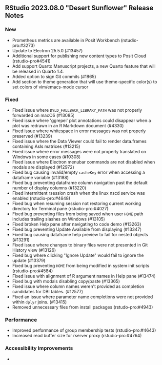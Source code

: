 ## RStudio 2023.08.0 "Desert Sunflower" Release Notes

### New
- Prometheus metrics are available in Posit Workbench (rstudio-pro:#3273)
- Update to Electron 25.5.0 (#13457)
- Additional support for publishing new content types to Posit Cloud (rstudio-pro#4541)
- Add support Quarto Manuscript projects, a new Quarto feature that will be released in Quarto 1.4.
- Added option to sign Git commits (#1865)
- Add section to theme generation that will use theme-specific color(s) to set colors of vim/emacs-mode cursor

### Fixed
- Fixed issue where `DYLD_FALLBACK_LIBRARY_PATH` was not properly forwarded on macOS (#13085)
- Fixed issue where 'ggrepel' plot annotations could disappear when a plot was redrawn in an R Markdown document (#4330)
- Fixed issue where whitespace in error messages was not properly preserved (#13239)
- Fixed issue where the Data Viewer could fail to render data.frames containing AsIs matrices (#13215)
- Fixed issue where error messages were not properly translated on Windows in some cases (#10308)
- Fixed issue where Electron menubar commands are not disabled when modals are displayed (#12972)
- Fixed bug causing invalid/empty `cacheKey` error when accessing a dataframe variable (#13188)
- Fixed bug preventing dataframe column navigation past the default number of display columns (#13220)
- Fixed intermittent rsession crash when the linux nscd service was enabled (rstudio-pro:#4648)
- Fixed bug when resuming session not restoring current working directory for Terminal pane (rstudio-pro:#4027)
- Fixed bug preventing files from being saved when user `HOME` path includes trailing slashes on Windows (#13105)
- Fixed broken Help pane after navigating to code demo (#13263)
- Fixed bug preventing Update Available from displaying (#13347)
- Fixed bug causing dataframe help preview to fail for nested objects (#13291)
- Fixed issue where changes to binary files were not presented in Git History view (#13126)
- Fixed bug where clicking "Ignore Update" would fail to ignore the update (#13379)
- Fixed bug preventing `HOME` from being modified in system init scripts (rstudio-pro:#4584)
- Fixed issue with alignment of R argument names in Help pane (#13474)
- Fixed bug with modals disabling copy/paste (#13365)
- Fixed issue where column names weren't provided as completion candidates for DBI tables. (#12577)
- Fixed an issue where parameter name completions were not provided within `dplyr` joins. (#13415)
- Removed unnecessary files from install packages (rstudo-pro:#4943)

### Performance
- Improved performance of group membership tests (rstudio-pro:#4643)
- Increased read buffer size for rserver proxy (rstudio-pro:#4764)

### Accessibility Improvements
-

